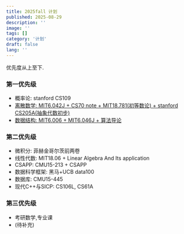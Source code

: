 ```yaml
---
title: 2025fall 计划
published: 2025-08-29
description: ''
image: ''
tags: []
category: '计划'
draft: false 
lang: ''
---
```

优先度从上至下.
### 第一优先级
- 概率论: stanford CS109
- [离散数学: MIT6.042J + CS70 note + MIT18.781(初等数论) + stanford CS205A(抽象代数初步)](../离散数学1-证明/)
- [数据结构: MIT6.006 + MIT6.046J + 算法导论](../算法导论0-引言/)
### 第二优先级
- 微积分: 菲赫金哥尔茨前两卷
- 线性代数: MIT18.06 + Linear Algebra And Its application
- CSAPP: CMU15-213 + CSAPP
- 数据科学框架: 黑马+UCB data100
- 数据库: CMU15-445
- 现代C++与SICP: CS106L, CS61A 

### 第三优先级
- 考研数学,专业课
- (待补充)